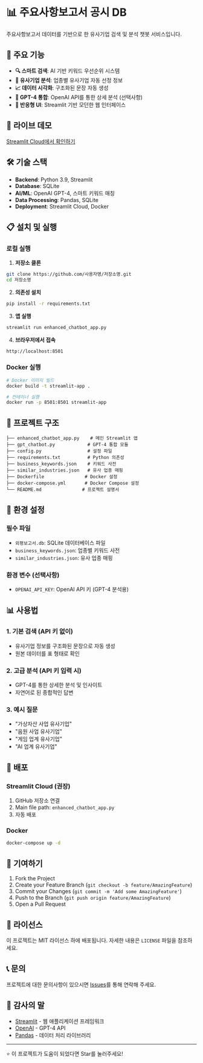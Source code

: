 # 📊 주요사항보고서 공시 DB

주요사항보고서 데이터를 기반으로 한 유사기업 검색 및 분석 챗봇 서비스입니다.

## 🌟 주요 기능

- **🔍 스마트 검색**: AI 기반 키워드 우선순위 시스템
- **💬 유사기업 분석**: 업종별 유사기업 자동 선정 정보
- **📈 데이터 시각화**: 구조화된 문장 자동 생성
- **🤖 GPT-4 통합**: OpenAI API를 통한 상세 분석 (선택사항)
- **📱 반응형 UI**: Streamlit 기반 모던한 웹 인터페이스

## 🚀 라이브 데모

[Streamlit Cloud에서 확인하기](https://your-app-url.streamlit.app)

## 🛠️ 기술 스택

- **Backend**: Python 3.9, Streamlit
- **Database**: SQLite
- **AI/ML**: OpenAI GPT-4, 스마트 키워드 매칭
- **Data Processing**: Pandas, SQLite
- **Deployment**: Streamlit Cloud, Docker

## 📋 설치 및 실행

### 로컬 실행

1. **저장소 클론**
```bash
git clone https://github.com/사용자명/저장소명.git
cd 저장소명
```

2. **의존성 설치**
```bash
pip install -r requirements.txt
```

3. **앱 실행**
```bash
streamlit run enhanced_chatbot_app.py
```

4. **브라우저에서 접속**
```
http://localhost:8501
```

### Docker 실행

```bash
# Docker 이미지 빌드
docker build -t streamlit-app .

# 컨테이너 실행
docker run -p 8501:8501 streamlit-app
```

## 📁 프로젝트 구조

```
├── enhanced_chatbot_app.py    # 메인 Streamlit 앱
├── gpt_chatbot.py            # GPT-4 통합 모듈
├── config.py                 # 설정 파일
├── requirements.txt          # Python 의존성
├── business_keywords.json    # 키워드 사전
├── similar_industries.json   # 유사 업종 매핑
├── Dockerfile               # Docker 설정
├── docker-compose.yml       # Docker Compose 설정
└── README.md               # 프로젝트 설명서
```

## 🔧 환경 설정

### 필수 파일
- `외평보고서.db`: SQLite 데이터베이스 파일
- `business_keywords.json`: 업종별 키워드 사전
- `similar_industries.json`: 유사 업종 매핑

### 환경 변수 (선택사항)
- `OPENAI_API_KEY`: OpenAI API 키 (GPT-4 분석용)

## 📊 사용법

### 1. 기본 검색 (API 키 없이)
- 유사기업 정보를 구조화된 문장으로 자동 생성
- 원본 데이터를 표 형태로 확인

### 2. 고급 분석 (API 키 입력 시)
- GPT-4를 통한 상세한 분석 및 인사이트
- 자연어로 된 종합적인 답변

### 3. 예시 질문
- "가상자산 사업 유사기업"
- "음원 사업 유사기업"
- "게임 업계 유사기업"
- "AI 업계 유사기업"

## 🚀 배포

### Streamlit Cloud (권장)
1. GitHub 저장소 연결
2. Main file path: `enhanced_chatbot_app.py`
3. 자동 배포

### Docker
```bash
docker-compose up -d
```

## 🤝 기여하기

1. Fork the Project
2. Create your Feature Branch (`git checkout -b feature/AmazingFeature`)
3. Commit your Changes (`git commit -m 'Add some AmazingFeature'`)
4. Push to the Branch (`git push origin feature/AmazingFeature`)
5. Open a Pull Request

## 📝 라이선스

이 프로젝트는 MIT 라이선스 하에 배포됩니다. 자세한 내용은 `LICENSE` 파일을 참조하세요.

## 📞 문의

프로젝트에 대한 문의사항이 있으시면 [Issues](https://github.com/사용자명/저장소명/issues)를 통해 연락해 주세요.

## 🙏 감사의 말

- [Streamlit](https://streamlit.io/) - 웹 애플리케이션 프레임워크
- [OpenAI](https://openai.com/) - GPT-4 API
- [Pandas](https://pandas.pydata.org/) - 데이터 처리 라이브러리

---

⭐ 이 프로젝트가 도움이 되었다면 Star를 눌러주세요!
